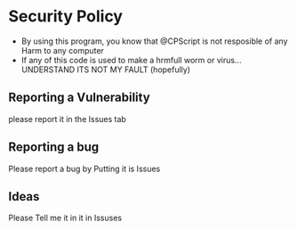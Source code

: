 # Security Policy
* By using this program, you know that @CPScript is not resposible of any Harm to any computer
* If any of this code is used to make a hrmfull worm or virus... UNDERSTAND ITS NOT MY FAULT (hopefully)

## Reporting a Vulnerability
please report it in the Issues tab

## Reporting a bug
Please report a bug by Putting it is Issues

## Ideas
Please Tell me it in it in Issuses
